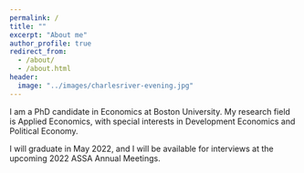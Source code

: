 ```yaml
---
permalink: /
title: ""
excerpt: "About me"
author_profile: true
redirect_from: 
  - /about/
  - /about.html
header:
  image: "../images/charlesriver-evening.jpg"
---
```


I am a PhD candidate in Economics at Boston University.  My research field is Applied Economics, with special interests in Development Economics and Political Economy.  

I will graduate in May 2022, and I will be available for interviews at the upcoming 2022 ASSA Annual Meetings.